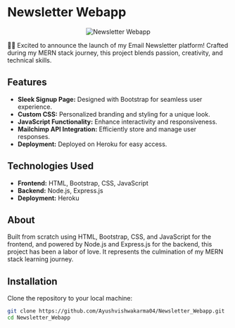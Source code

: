 # Newsletter Webapp

<div align="center">
  <img src="https://cdn-icons-png.flaticon.com/512/5893/5893924.png" alt="Newsletter Webapp">
</div>

📧✨ Excited to announce the launch of my Email Newsletter platform! Crafted during my MERN stack journey, this project blends passion, creativity, and technical skills.

## Features

- **Sleek Signup Page:** Designed with Bootstrap for seamless user experience.
- **Custom CSS:** Personalized branding and styling for a unique look.
- **JavaScript Functionality:** Enhance interactivity and responsiveness.
- **Mailchimp API Integration:** Efficiently store and manage user responses.
- **Deployment:** Deployed on Heroku for easy access.

## Technologies Used

- **Frontend:** HTML, Bootstrap, CSS, JavaScript
- **Backend:** Node.js, Express.js
- **Deployment:** Heroku

## About

Built from scratch using HTML, Bootstrap, CSS, and JavaScript for the frontend, and powered by Node.js and Express.js for the backend, this project has been a labor of love. It represents the culmination of my MERN stack learning journey.

## Installation

Clone the repository to your local machine:

```bash
git clone https://github.com/Ayushvishwakarma04/Newsletter_Webapp.git
cd Newsletter_Webapp
